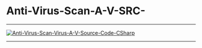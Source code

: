 # Anti-Virus-Scan-A-V-SRC-

** **

<a href="https://ibb.co/Yh0Z2rb"><img src="https://i.ibb.co/kXm1KdM/Anti-Virus-Scan-Virus-A-V-Source-Code-CSharp.png" alt="Anti-Virus-Scan-Virus-A-V-Source-Code-CSharp" border="0"></a>

** **
